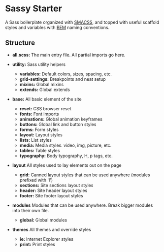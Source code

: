 # Sassy Starter

A Sass boilerplate organized with [SMACSS](https://smacss.com/), and topped with useful scaffold styles and variables with [BEM](http://getbem.com/introduction/) naming conventions.

## Structure


- **all.scss:** The main entry file.  All partial imports go here.

- **utility:** Sass utility helpers
  - **variables:** Default colors, sizes, spacing, etc.
  - **grid-settings:** Breakpoints and neat setup
  - **mixins:** Global mixins
  - **extends:** Global extends

- **base:** All basic element of the site
  - **reset:** CSS browser reset
  - **fonts:** Font imports
  - **animations:** Global animation keyframes
  - **buttons:** Global link and button styles
  - **forms:** Form styles
  - **layout:** Layout styles
  - **lists:** List styles
  - **media:** Media styles. video, img, picture, etc.
  - **tables:** Table styles
  - **typography:** Body typography, H, p tags, etc.

- **layout** All styles used to lay elements out on the page
  - **grid:** Canned layout styles that can be used anywhere (modules prefixed with 'l')
  - **sections:** Site sections layout styles
  - **header:** Site header layout styles
  - **footer:** Site footer layout styles

- **modules** Modules that can be used anywhere. Break bigger modules into their own file.
  - **global:** Global modules

- **themes** All themes and override styles
  - **ie:** Internet Explorer styles
  - **print:** Print styles

